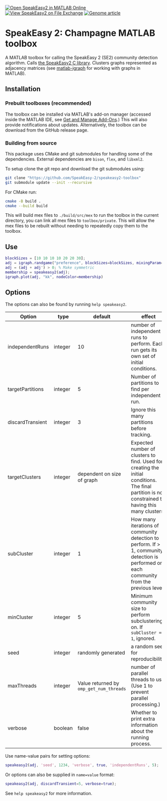[![Open SpeakEasy2 in MATLAB Online](https://www.mathworks.com/images/responsive/global/open-in-matlab-online.svg)](https://matlab.mathworks.com/open/fileexchange/v1?id=16123)
[![View SpeakEasy2 on File Exchange](https://www.mathworks.com/matlabcentral/images/matlab-file-exchange.svg)](https://www.mathworks.com/matlabcentral/fileexchange/161231-speakeasy2)
[![Genome article](https://img.shields.io/badge/publication-Genome_Biology-%2300A1D7.svg)](https://genomebiology.biomedcentral.com/articles/10.1186/s13059-023-03062-0)

# SpeakEasy 2: Champagne MATLAB toolbox

A MATLAB toolbox for calling the SpeakEasy 2 (SE2) community detection algorithm. Calls [the SpeakEasy2 C library](https://github.com/SpeakEasy-2/libspeakeasy2). Clusters graphs represented as adjacency matrices (see [matlab-igraph](https://github.com/DavidRConnell/matlab-igraph) for working with graphs in MATLAB).

## Installation

### Prebuilt toolboxes (recommended)

The toolbox can be installed via MATLAB's add-on manager (accessed inside the MATLAB IDE, see [Get and Manage Add-Ons](https://www.mathworks.com/help/matlab/matlab_env/get-add-ons.html).) This will also provide notifications about updates. Alternatively, the toolbox can be download from the GitHub release page.

### Building from source

This package uses CMake and git submodules for handling some of the dependencies. External dependencies are `bison`, `flex`, and `libxml2`.

To setup clone the git repo and download the git submodules using:

```bash
git clone "https://github.com/SpeakEasy-2/speakeasy2-toolbox"
git submodule update --init --recursive
```

For CMake run:
```bash
cmake -B build .
cmake --build build
```

This will build mex files to `./build/src/mex` to run the toolbox in the current directory, you can link all mex files to `toolbox/private`. This will allow the mex files to be rebuilt without needing to repeatedly copy them to the toolbox.

## Use

```matlab
blockSizes = [10 10 10 10 20 20 30];
adj = igraph.randgame("preference", blockSizes=blockSizes, mixingParam=0.2, repr = "full");
adj = (adj + adj') > 0; % Make symmetric
membership = speakeasy2(adj);
igraph.plot(adj, "kk", nodeColor=membership)
```

## Options

The options can also be found by running `help speakeasy2`.

| Option | type | default | effect |
|--------|------|---------|--------|
| independentRuns | integer | 10 | number of independent runs to perform. Each run gets its own set of initial conditions. |
| targetPartitions | integer | 5 | Number of partitions to find per independent run. |
| discardTransient | integer | 3 | Ignore this many partitions before tracking. |
| targetClusters | integer | dependent on size of graph | Expected number of clusters to find. Used for creating the initial conditions. The final partition is not constrained to having this many clusters. |
| subCluster | integer | 1 | How many iterations of community detection to perform. If > 1, community detection is performed on each community from the previous level. |
| minCluster | integer | 5 | Minimum community size to perform subclustering on. If `subCluster == 1`, ignored. |
| seed | integer | randomly generated | a random seed for reproducibility. |
| maxThreads | integer | Value returned by `omp_get_num_threads` | number of parallel threads to use. (Use 1 to prevent parallel processing.)|
| verbose | boolean | false | Whether to print extra information about the running process. |

Use name-value pairs for setting options:

```matlab
speakeasy2(adj, 'seed', 1234, 'verbose', true, 'independentRuns', 5);
```

Or options can also be supplied in `name=value` format:

``` matlab
speakeasy2(adj, discardTransient=5, verbose=true);
```

See `help speakeasy2` for more information.

